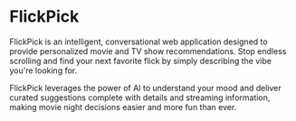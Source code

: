 # FlickPick

FlickPick is an intelligent, conversational web application designed to provide personalized movie and TV show recommendations. Stop endless scrolling and find your next favorite flick by simply describing the vibe you're looking for.

FlickPick leverages the power of AI to understand your mood and deliver curated suggestions complete with details and streaming information, making movie night decisions easier and more fun than ever.
